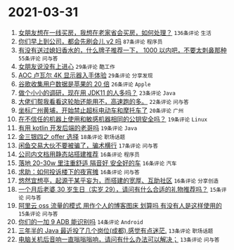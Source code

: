 # 2021-03-31

1. [女朋友想在一线买房，我想在老家省会买房，如何处理？](https://www.v2ex.com/t/766746) `136条评论` `生活`
1. [你们早上到公司，都会先刷会儿 v2 吗](https://www.v2ex.com/t/766714) `87条评论` `程序员`
1. [有没有送过媳妇香水的，什么牌子推荐一下， 1000 以内吧，不要太刺鼻那种](https://www.v2ex.com/t/766728) `55条评论` `问与答`
1. [女朋友说没有上进心](https://www.v2ex.com/t/766816) `29条评论` `酷工作`
1. [AOC 卢瓦尔 4K 显示器入手体验](https://www.v2ex.com/t/766727) `29条评论` `分享发现`
1. [谷歌收集用户数据是苹果的 20 倍](https://www.v2ex.com/t/766699) `26条评论` `Apple`
1. [做个小小的调研，现在用 JDK11 的人多吗？](https://www.v2ex.com/t/766769) `23条评论` `Java`
1. [大佬们帮我看看这轮胎还能用不，高速跑的多。](https://www.v2ex.com/t/766707) `22条评论` `问与答`
1. [坐标广州黄埔，开始禁止超标电动车和摩托车了](https://www.v2ex.com/t/766697) `20条评论` `广州`
1. [在不信任的机器上使用和敏感机器相同的公钥安全吗？](https://www.v2ex.com/t/766804) `19条评论` `Linux`
1. [有用 kotlin 开发后端的老哥吗](https://www.v2ex.com/t/766771) `19条评论` `Java`
1. [金三银四之 offer 选择](https://www.v2ex.com/t/766774) `18条评论` `职场话题`
1. [闲鱼交易大伙不要被骗了，骗术横行](https://www.v2ex.com/t/766730) `17条评论` `问与答`
1. [公司内文档用静态站搭建推荐](https://www.v2ex.com/t/766833) `16条评论` `程序员`
1. [落地 20-30w 里注重舒适 隔音好 安全好的车](https://www.v2ex.com/t/766797) `16条评论` `汽车`
1. [求助：如何投诉楼下的夜宵摊](https://www.v2ex.com/t/766716) `16条评论` `问与答`
1. [悠然宜想亭，起源于某乎妄为，而搭建的宽厚、互助社区](https://www.v2ex.com/t/766698) `16条评论` `分享创造`
1. [一个月后老婆 30 岁生日（实岁 29），请问有什么合适的礼物推荐吗？](https://www.v2ex.com/t/766819) `15条评论` `问与答`
1. [阿里云 oss 流量的模式 用作个人的博客图床 划算吗 有没有人是这样使用的](https://www.v2ex.com/t/766700) `15条评论` `问与答`
1. [你们的一加 9 ADB 能识别吗](https://www.v2ex.com/t/766753) `14条评论` `Android`
1. [三年半的 Java 最近投了几个岗位(成都),感觉有点迷茫.](https://www.v2ex.com/t/766770) `13条评论` `职场话题`
1. [电脑关机后音响一直嗡嗡嗡响，请问有什么办法可以解决；](https://www.v2ex.com/t/766749) `13条评论` `问与答`
